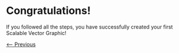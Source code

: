 # Congratulations!

If you followed all the steps, you have successfully created your first Scalable Vector Graphic!

[<-- Previous](Step4.md)
